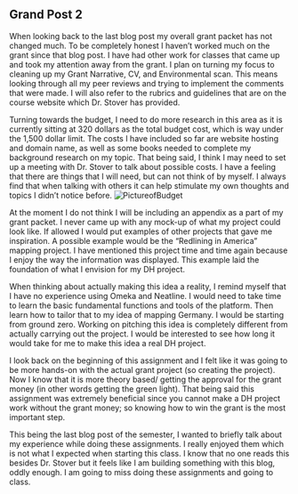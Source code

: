 ## Grand Post 2
When looking back to the last blog post my overall grant packet has not changed much. To be completely honest I haven’t worked much on the grant since that blog post. I have had other work for classes that came up and took my attention away from the grant. I plan on turning my focus to cleaning up my Grant Narrative, CV, and Environmental scan. This means looking through all my peer reviews and trying to implement the comments that were made. I will also refer to the rubrics and guidelines that are on the course website which Dr. Stover has provided. 

Turning towards the budget, I need to do more research in this area as it is currently sitting at 320 dollars as the total budget cost, which is way under the 1,500 dollar limit. The costs I have included so far are website hosting and domain name, as well as some books needed to complete my background research on my topic. That being said, I think I may need to set up a meeting with Dr. Stover to talk about possible costs. I have a feeling that there are things that I will need, but can not think of by myself. I always find that when talking with others it can help stimulate my own thoughts and topics I didn’t notice before.
![PictureofBudget](https://colin-lowrance.github.io/Colin-Lowrance/images/budgetpic2.PNG)

At the moment I do not think I will be including an appendix as a part of my grant packet. I never came up with any mock-up of what my project could look like. If allowed I would put examples of other projects that gave me inspiration. A possible example would be the “Redlining in America” mapping project. I have mentioned this project time and time again because I enjoy the way the information was displayed. This example laid the foundation of what I envision for my DH project. 

When thinking about actually making this idea a reality, I remind myself that I have no experience using Omeka and Neatline. I would need to take time to learn the basic fundamental functions and tools of the platform. Then learn how to tailor that to my idea of mapping Germany. I would be starting from ground zero. Working on pitching this idea is completely different from actually carrying out the project. I would be interested to see how long it would take for me to make this idea a real DH project. 

I look back on the beginning of this assignment and I felt like it was going to be more hands-on with the actual grant project (so creating the project). Now I know that it is more theory based/ getting the approval for the grant money (in other words getting the green light). That being said this assignment was extremely beneficial since you cannot make a DH project work without the grant money; so knowing how to win the grant is the most important step.  

This being the last blog post of the semester, I wanted to briefly talk about my experience while doing these assignments. I really enjoyed them which is not what I expected when starting this class. I know that no one reads this besides Dr. Stover but it feels like I am building something with this blog, oddly enough. I am going to miss doing these assignments and going to class. 

